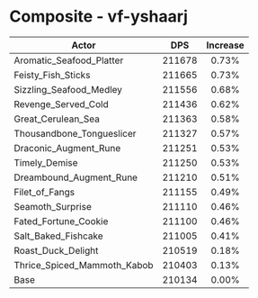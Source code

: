 # Composite - vf-yshaarj
| Actor | DPS | Increase |
|---|:---:|:---:|
|Aromatic_Seafood_Platter|211678|0.73%|
|Feisty_Fish_Sticks|211665|0.73%|
|Sizzling_Seafood_Medley|211556|0.68%|
|Revenge_Served_Cold|211436|0.62%|
|Great_Cerulean_Sea|211363|0.58%|
|Thousandbone_Tongueslicer|211327|0.57%|
|Draconic_Augment_Rune|211251|0.53%|
|Timely_Demise|211250|0.53%|
|Dreambound_Augment_Rune|211210|0.51%|
|Filet_of_Fangs|211155|0.49%|
|Seamoth_Surprise|211110|0.46%|
|Fated_Fortune_Cookie|211100|0.46%|
|Salt_Baked_Fishcake|211005|0.41%|
|Roast_Duck_Delight|210519|0.18%|
|Thrice_Spiced_Mammoth_Kabob|210403|0.13%|
|Base|210134|0.00%|
